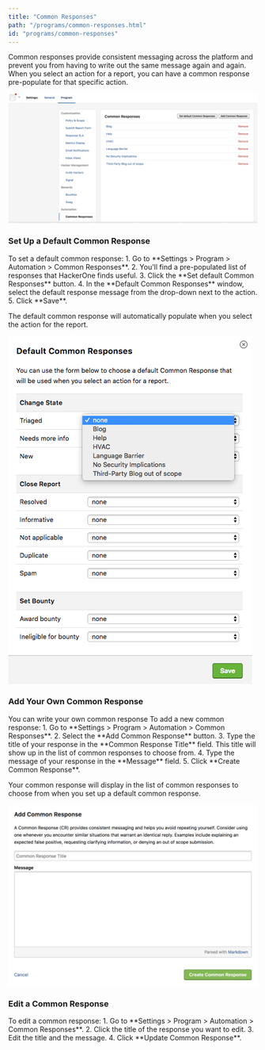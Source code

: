 ```yaml
---
title: "Common Responses"
path: "/programs/common-responses.html"
id: "programs/common-responses"
---
```

Common responses provide consistent messaging across the platform and prevent you from having to write out the same message again and again. When you select an action for a report, you can have a common response pre-populate for that specific action.

![common-response-1](./images/common-response-1.png)

<h3><a id="set-up-a-default-common-response">Set Up a Default Common Response</a></h3>
To set a default common response:
1. Go to **Settings > Program > Automation > Common Responses**.
2. You'll find a pre-populated list of responses that HackerOne finds useful.
3. Click the **Set default Common Responses** button.
4. In the **Default Common Responses** window, select the default response message from the drop-down next to the action.
5. Click **Save**.

The default common response will automatically populate when you select the action for the report.

![common-response-2](./images/common-response-2.png)

<h3><a id="add-your-own-common-response">Add Your Own Common Response</a></h3>
You can write your own common response
To add a new common response:
1. Go to **Settings > Program > Automation > Common Responses**.
2. Select the **Add Common Response** button.
3. Type the title of your response in the **Common Response Title** field. This title will show up in the list of common responses to choose from.
4. Type the message of your response in the **Message** field.
5. Click **Create Common Response**.

Your common response will display in the list of common responses to choose from when you set up a default common response.

![common-response-3](./images/common-response-3.png)

<h3><a id="edit-a-common-response">Edit a Common Response</a></h3>
To edit a common response:
1. Go to **Settings > Program > Automation > Common Responses**.
2. Click the title of the response you want to edit.
3. Edit the title and the message.
4. Click **Update Common Response**.
